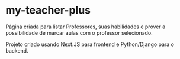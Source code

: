 # my-teacher-plus

Página criada para listar Professores, suas habilidades e prover a possibilidade de marcar aulas com o professor selecionado.

Projeto criado usando Next.JS para frontend e Python/Django para o backend.
